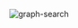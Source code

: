 ![graph-search](https://github.com/saymow/graph/assets/52419335/665b915f-951f-4d01-b357-ad3fb2e70f0a)
